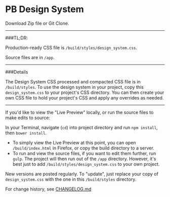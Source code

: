 PB Design System
================
Download Zip file or Git Clone.

---
###TL;DR:

Production-ready CSS file is `/build/styles/design_system.css`.

Source files are in `/app`.


---
###Details

The Design System CSS processed and compacted CSS file is in `/build/styles`. To use the design system in your project, copy this `design_system.css` to your project's CSS directory.  You can then create your own CSS file to hold your project's CSS and apply any overrides as needed.

---

If you'd like to view the "Live Preview" locally, or run the source files to make edits to source:

In your Terminal, navigate (`cd`) into project directory and run `npm install`, then `bower install`.

- To simply view the Live Preview at this point, you can open `/build/index.html` in Firefox, or copy the build directory to a server.
- To run and view the source files, if you want to edit them further, run `gulp`.  The project will then run out of the `/app` directory. However, it's best just to add `/build/styles/design_system.css` to your own project.

New versions are posted regularly.  To "update", just replace your copy of `design_system.css` with the one in this `/build/styles` directory.

For change history, see [CHANGELOG.md](https://github.com/PBGUX/designsystem/blob/master/CHANGELOG.md)



